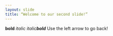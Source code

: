 ```yaml
---
layout: slide
title: “Welcome to our second slide!”
---
```

**bold** *italic* _italic**bold**_
Use the left arrow to go back!
